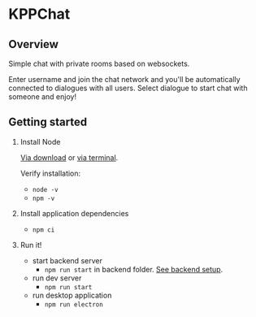 # KPPChat

## Overview

Simple chat with private rooms based on websockets.

Enter username and join the chat network and you'll be automatically connected to dialogues with all users. Select dialogue to start chat with someone and enjoy!

## Getting started

1.  Install Node

    [Via download](https://nodejs.org/en/download/) or
    [via terminal](https://linuxize.com/post/how-to-install-node-js-on-ubuntu-18.04/).

    Verify installation:

    - `node -v`
    - `npm -v`

1.  Install application dependencies

    - `npm ci`

1.  Run it!

    - start backend server
      - `npm run start`
        in backend folder. [See backend setup](https://github.com/foxterino/kpp-backend).
    - run dev server
      - `npm run start`
    - run desktop application
      - `npm run electron`
